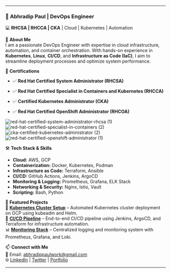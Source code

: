 
---

### 🚀 **Abhradip Paul** | DevOps Engineer  
💻 **RHCSA | RHCCA | CKA** | Cloud | Kubernetes | Automation  

🌟 **About Me**  
I am a passionate DevOps Engineer with expertise in cloud infrastructure, automation, and container orchestration. With hands-on experience in **Kubernetes**, **Linux**, **CI/CD**, and **Infrastructure as Code (IaC)**, I aim to streamline deployment processes and optimize system performance.

📜 **Certifications**  
- ✅ **Red Hat Certified System Administrator (RHCSA)**  

- ✅ **Red Hat Certified Specialist in Containers and Kubernetes (RHCCA)**  

- ✅ **Certified Kubernetes Administrator (CKA)**

- ✅ **Red Hat Certified OpenShift Administrator (RHCOA)**  


![red-hat-certified-system-administrator-rhcsa (1)](https://github.com/user-attachments/assets/cc7312ee-ffa4-4a9e-8835-1c9ed94bad89) ![red-hat-certified-specialist-in-containers (2)](https://github.com/user-attachments/assets/60436867-206f-452a-b40d-659bffd8f7b5) ![cka-certified-kubernetes-administrator (2)](https://github.com/user-attachments/assets/9796c142-7286-4b23-b5e1-f320fb68cda2) ![red-hat-certified-openshift-administrator (1)](https://github.com/user-attachments/assets/e1fbf4cc-6ba1-413f-bec3-72f70866db43)



🛠️ **Tech Stack & Skills**  
- **Cloud:** AWS, GCP  
- **Containerization:** Docker, Kubernetes, Podman  
- **Infrastructure as Code:** Terraform, Ansible  
- **CI/CD:** GitHub Actions, Jenkins, ArgoCD  
- **Monitoring & Logging:** Prometheus, Grafana, ELK Stack  
- **Networking & Security:** Nginx, Istio, Vault  
- **Scripting:** Bash, Python  

📌 **Featured Projects**  
🚀 **[Kubernetes Cluster Setup](#)** – Automated Kubernetes cluster deployment on GCP using kubeadm and Helm.  
🔧 **[CI/CD Pipeline](#)** – End-to-end CI/CD pipeline using Jenkins, ArgoCD, and Terraform for infrastructure automation.  
📊 **[Monitoring Stack](#)** – Centralized logging and monitoring system with Prometheus, Grafana, and Loki.  

📫 **Connect with Me**  
📧 Email: abhradippaulwork@gmail.com  
🌐 [LinkedIn](https://www.linkedin.com/in/abhradip-paul/) | [Twitter](#) | [Portfolio](#)  

---
